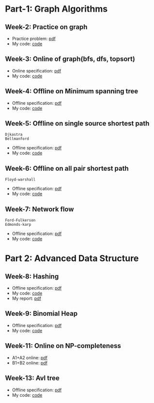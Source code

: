 # Part-1: Graph Algorithms

## Week-2: Practice on graph
- Practice problem: [pdf](./w2-graph-practice/graph_practice1.pdf)
- My code: [code](./w2-graph-practice/1805052.cpp)

## Week-3: Online of graph(bfs, dfs, topsort)

- Online specification: [pdf](./w3-graph-online/Online-on-Graph-Algorithms-(A1-A2).pdf)
- My code: [code](./w3-graph-online/a_section_solution.cpp)

## Week-4: Offline on Minimum spanning tree

- Offline specification: [pdf](./w4-mst/CSE-208-Offline1-mst.pdf)
- My code: [code](./w4-mst/src/1805052.cpp)

## Week-5: Offline on single source shortest path

```Djkastra```  
```Bellmanford```
- Offline specification: [pdf](./w5-single-sorce-shortest-path/CSE-208-Offline-2.pdf)
- My code: [code](./w5-single-sorce-shortest-path/src/1805052.cpp)

## Week-6: Offline on all pair shortest path
```Floyd-warshall```
- Offline specification: [pdf](./w6-all-pair-shortest-path/CSE-208-Week-6-Offline-3.pdf)
- My code: [code](./w6-all-pair-shortest-path/src/1805052.cpp)

## Week-7: Network flow
```Ford-Fulkerson```  
```Edmonds-karp```
- Offline specification: [pdf](./w7-network-flow/Assignment-on-Max-Flow.pdf)
- My code: [code](./w7-network-flow/src/1805052.cpp)


# Part 2: Advanced Data Structure

## Week-8: Hashing
- Offline specification: [pdf](./w8-hashing/CSE208_Hashing.pdf)
- My code: [code](./w8-hashing/src/1805052.cpp)
- My report: [pdf](./w8-hashing/1805052-report.pdf)

## Week-9: Binomial Heap  
- Offline specification: [pdf](./w9-binomial-heap/Offline-Binomial-Heap.pdf)
- My code: [code](./w9-binomial-heap/src/1805052.cpp)

## Week-11: Online on NP-completeness
- A1+A2 online: [pdf](./w11-np-completeness-online/A1-A2.pdf)
- B1+B2 online: [pdf](./w11-np-completeness-online/B1-B2.pdf)

## Week-13: Avl tree
- Offline specification: [pdf](./w12-avl-tree/Offline-AVL-tree.pdf)
- My code: [code](./w12-avl-tree/src/1805052.cpp)

